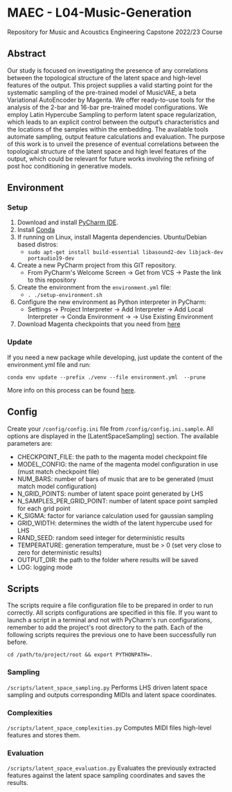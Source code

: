 # MAEC - L04-Music-Generation
Repository for Music and Acoustics Engineering Capstone 2022/23 Course

## Abstract
Our study is focused on investigating the presence of any correlations between the topological structure of the latent space and high-level features of the output. 
This project supplies a valid starting point for the systematic sampling of the pre-trained model of MusicVAE, a beta Variational AutoEncoder by Magenta.
We offer ready-to-use tools for the analysis of the 2-bar and 16-bar pre-trained model configurations.
We employ Latin Hypercube Sampling to perform latent space regularization, which leads to an explicit control between the output’s characteristics and the locations of the samples
within the embedding. 
The available tools automate sampling, output feature calculations and evaluation.
The purpose of this work is to unveil the presence of eventual correlations between the topological structure of the latent space and high level features of the output, which could be relevant for future works involving the refining of post hoc conditioning in generative models.

## Environment

### Setup
1. Download and install [PyCharm IDE](https://www.jetbrains.com/pycharm/download/#section=linux).
2. Install [Conda](https://conda.io/projects/conda/en/stable/user-guide/install/index.html)
3. If running on Linux, install Magenta dependencies. Ubuntu/Debian based dìstros:
   - `sudo apt-get install build-essential libasound2-dev libjack-dev portaudio19-dev`
4. Create a new PyCharm project from this GIT repository.
    - From PyCharm's Welcome Screen &rarr; Get from VCS &rarr; Paste the link to this repository
5. Create the environment from the `environment.yml` file:
   - `. ./setup-environment.sh`
6. Configure the new environment as Python interpreter in PyCharm:
   - Settings &rarr; Project Interpreter &rarr; Add Interpreter &rarr; Add Local Interpreter &rarr; Conda Environment 
   &rarr; &rarr; Use Existing Environment
7. Download Magenta checkpoints that you need from [here](https://github.com/magenta/magenta/blob/main/magenta/models/music_vae/README.md#generate-script-w-pre-trained-models)

### Update
If you need a new package while developing, just update the content of the environment.yml file and run:
```shell script
conda env update --prefix ./venv --file environment.yml  --prune
```
More info on this process can be found [here](https://conda.io/projects/conda/en/latest/user-guide/tasks/manage-environments.html#updating-an-environment).

## Config
Create your `/config/config.ini` file from `/config/config.ini.sample`.
All options are displayed in the [LatentSpaceSampling] section. 
The available parameters are:
- CHECKPOINT_FILE: the path to the magenta model checkpoint file
- MODEL_CONFIG: the name of the magenta model configuration in use (must match checkpoint file)
- NUM_BARS: number of bars of music that are to be generated (must match model configuration)
- N_GRID_POINTS: number of latent space point generated by LHS
- N_SAMPLES_PER_GRID_POINT: number of latent space point sampled for each grid point
- K_SIGMA: factor for variance calculation used for gaussian sampling
- GRID_WIDTH: determines the width of the latent hypercube used for LHS
- RAND_SEED: random seed integer for deterministic results
- TEMPERATURE: generation temperature, must be > 0 (set very close to zero for deterministic results)
- OUTPUT_DIR: the path to the folder where results will be saved
- LOG: logging mode


## Scripts
The scripts require a file configuration file to be prepared in order to run correctly.
All scripts configurations are specified in this file.
If you want to launch a script in a terminal and not with PyCharm's run configurations, remember to add the project's 
root directory to the path.
Each of the following scripts requires the previous one to have been successfully run before.

```shell script
cd /path/to/project/root && export PYTHONPATH=.
```

### Sampling
`/scripts/latent_space_sampling.py`
Performs LHS driven latent space sampling and outputs corresponding MIDIs and latent space coordinates.

### Complexities
`/scripts/latent_space_complexities.py`
Computes MIDI files high-level features and stores them.

### Evaluation
`/scripts/latent_space_evaluation.py`
Evaluates the previously extracted features against the latent space sampling coordinates and saves the results.
